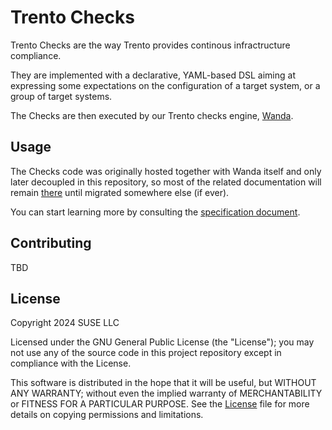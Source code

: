 # Trento Checks

Trento Checks are the way Trento provides continous infractructure compliance.

They are implemented with a declarative, YAML-based DSL aiming at expressing some expectations on the configuration of a target system, or a group of target systems.

The Checks are then executed by our Trento checks engine, [Wanda](https://github.com/trento-project/wanda).

## Usage

The Checks code was originally hosted together with Wanda itself and only later decoupled in this repository, so most of the related documentation will remain [there](https://github.com/trento-project/wanda/blob/main/guides/) until migrated somewhere else (if ever).

You can start learning more by consulting the [specification document](https://github.com/trento-project/wanda/blob/main/guides/specification.md).

## Contributing

TBD

## License

Copyright 2024 SUSE LLC

Licensed under the GNU General Public License (the "License"); you may not use
any of the source code in this project repository except in compliance with the License.

This software is distributed in the hope that it will be useful, but
WITHOUT ANY WARRANTY; without even the implied warranty of
MERCHANTABILITY or FITNESS FOR A PARTICULAR PURPOSE.
See the [License](LICENSE) file for more details on copying permissions and limitations.
